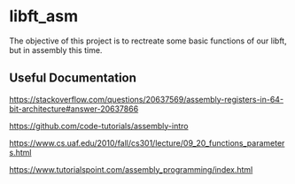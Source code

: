 # libft_asm
The objective of this project is to rectreate some basic functions of our libft, but in assembly this time.

## Useful Documentation
https://stackoverflow.com/questions/20637569/assembly-registers-in-64-bit-architecture#answer-20637866

https://github.com/code-tutorials/assembly-intro

https://www.cs.uaf.edu/2010/fall/cs301/lecture/09_20_functions_parameters.html

https://www.tutorialspoint.com/assembly_programming/index.html
